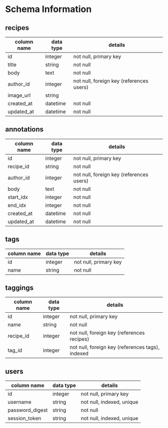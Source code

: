 # Schema Information

## recipes
column name | data type | details
------------|-----------|-----------------------
id          | integer   | not null, primary key
title       | string    | not null
body        | text      | not null
author_id   | integer   | not null, foreign key (references users)
image_url   | string    | 
created_at  | datetime  | not null
updated_at  | datetime  | not null

## annotations
column name | data type | details
------------|-----------|-----------------------
id          | integer   | not null, primary key
recipe_id   | string    | not null
author_id   | integer   | not null, foreign key (references users)
body        | text      | not null
start_idx   | integer   | not null
end_idx     | integer   | not null
created_at  | datetime  | not null
updated_at  | datetime  | not null

## tags
column name | data type | details
------------|-----------|-----------------------
id          | integer   | not null, primary key
name        | string    | not null

## taggings
column name | data type | details
------------|-----------|-----------------------
id          | integer   | not null, primary key
name        | string    | not null
recipe_id   | integer   | not null, foreign key (references recipes)
tag_id      | integer   | not null, foreign key (references tags), indexed

## users
column name     | data type | details
----------------|-----------|-----------------------
id              | integer   | not null, primary key
username        | string    | not null, indexed, unique
password_digest | string    | not null
session_token   | string    | not null, indexed, unique
